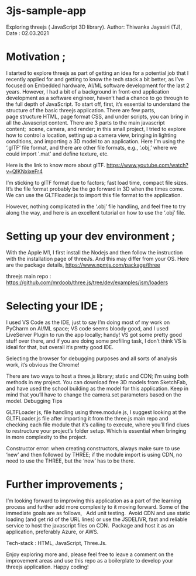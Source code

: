 # 3js-sample-app

Exploring threejs ( JavaScript 3D library).
Author: Thiwanka Jayasiri (TJ), Date : 02.03.2021

# Motivation ;

I started to explore threejs as part of getting an idea for a potential job that I recently applied for and getting to know the tech stack a bit better, as I’ve focused on Embedded hardware, AI/ML software development for the last 2 years. However, I had a bit of a background in front-end application development as a software engineer, haven’t had a chance to go through to the full depth of JavaScript. 
To start off, first, it’s essential to understand the structure of the basic threejs application. There are few parts, page structure HTML, page format CSS, and under scripts, you can bring in all the Javascript content. There are 3 parts to the main javascript content;  scene, camera, and render; in this small project, I tried to explore how to control a location, setting up a camera view, bringing in lighting conditions, and importing a 3D model to an application. Here I’m using the ‘.glTF’ file format, and there are other file formats, e.g., ‘.obj,’ where we could import '.mat' and define texture, etc. 

Here is the link to know more about glTF. https://www.youtube.com/watch?v=QIKNxixeFr4

I’m sticking to glTF format due to factors; fast load time, compact file sizes. It’s the file format probably be the go forward in 3D when the times come. We can use the GLTFloader.js to import this file format to the application. 

However, nothing complicated in the ‘.obj’ file handling, and feel free to try along the way, and here is an excellent tutorial on how to use the ‘.obj’ file.

# Setting up your dev environment ;

With the Apple M1, I first install the Nodejs and then follow the instruction with the installation page of threeJs. And this may differ from your OS. 
Here are the package details, https://www.npmjs.com/package/three

threejs main repo :  https://github.com/mrdoob/three.js/tree/dev/examples/jsm/loaders

# Selecting your IDE ;

I used VS Code as the IDE, just to say I’m doing most of my work on PyCharm on AI/ML space; VS code seems bloody good, and I used LiveServer Plugin to run the app locally; handy! VS got some pretty good stuff over there, and if you are doing some profiling task, I don’t think VS is ideal for that, but overall it’s pretty good IDE.

Selecting the browser for debugging purposes and all sorts of analysis work, it’s obvious the Chrome! 

There are two ways to host a three.js library; static and CDN; I’m using both methods in my project. You can download free 3D models from SketchFab, and have used the school building as the model for this application. Keep in mind that you’ll have to change the camera.set parameters based on the model. 
Debugging Tips

GLTFLoader js, file handling using three.module.js,  I suggest looking at the GLTFLoader.js file after importing it from the three.js main repo and checking each file module that it’s calling to execute, where you’ll find clues to restructure your project’s folder setup. Which is essential when bringing in more complexity to the project. 

Constructor error: when creating constructors, always make sure to use ‘new’ and then followed by THREE; if the module import is using CDN, no need to use the THREE, but the ‘new’ has to be there. 

# Further improvements ;

I’m looking forward to improving this application as a part of the learning process and further add more complexity to it moving forward. Some of the immediate goals are as follows,  
Add unit testing. 
Avoid CDN and use static loading (and get rid of the URL lines) or use the JSDELIVR, fast and reliable service to host the javascript files on CDN. 
Package and host it as an application, preferably Azure, or AWS. 

Tech-stack : HTML, JavaScript, Three.Js. 

Enjoy exploring more and, please feel free to leave a comment on the improvement areas and use this repo as a boilerplate to develop your threejs application. Happy coding!

